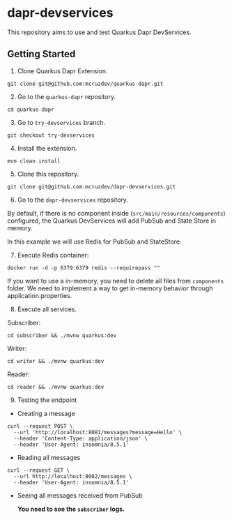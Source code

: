# dapr-devservices

This repository aims to use and test Quarkus Dapr DevServices.

## Getting Started

1. Clone Quarkus Dapr Extension.

```shell
git clone git@github.com:mcruzdev/quarkus-dapr.git
```

2. Go to the `quarkus-dapr` repository.

```shell
cd quarkus-dapr
```

3. Go to `try-devservices` branch.

```shell
git checkout try-devservices
```

4. Install the extension.

```shell
mvn clean install
```

5. Clone this repository.

```shell
git clone git@github.com:mcruzdev/dapr-devservices.git
```

6. Go to the `dapr-devservices` repository.


By default, if there is no component inside (`src/main/resources/components`) configured, the Quarkus DevServices will add PubSub and State Store in memory.

In this example we will use Redis for PubSub and StateStore:

7. Execute Redis container:

```shell
docker run -d -p 6379:6379 redis --requirepass ""
```

If you want to use a in-memory, you need to delete all files from `components` folder. We need to implement a way to get in-memory behavior through application.properties.

8. Execute all services.

Subscriber:

```shell
cd subscriber && ./mvnw quarkus:dev
```

Writer:
```shell
cd writer && ./mvnw quarkus:dev
```

Reader:

```shell
cd reader && ./mvnw quarkus:dev
```

9. Testing the endpoint

- Creating a message

```shell
curl --request POST \
  --url 'http://localhost:8081/messages?message=Hello' \
  --header 'Content-Type: application/json' \
  --header 'User-Agent: insomnia/8.5.1'
```

- Reading all messages

```shell
curl --request GET \
  --url http://localhost:8082/messages \
  --header 'User-Agent: insomnia/8.5.1'
```

- Seeing all messages received from PubSub

    **You need to see the `subscriber` logs.**


